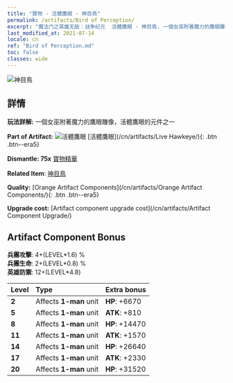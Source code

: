 ```yaml
---
title: "寶物 - 活體鷹眼 - 神目鳥"
permalink: /artifacts/Bird of Perception/
excerpt: "魔法门之英雄无敌：战争纪元  活體鷹眼 - 神目鳥. 一個女巫附著魔力的鷹眼雕像，活體鷹眼的元件之一"
last_modified_at: 2021-07-14
locale: cn
ref: "Bird of Perception.md"
toc: false
classes: wide
---
```


 ![神目鳥](/images/t/artifact_40331.png)



## 詳情

 **玩法詳解:** 一個女巫附著魔力的鷹眼雕像，活體鷹眼的元件之一

 **Part of Artifact:** ![活體鷹眼](/images/t/icon_artifact_33.png) [活體鷹眼](/cn/artifacts/Live Hawkeye/){: .btn .btn--era5}

 **Dismantle: 75x** [寶物精華](/cn/Items/con_905/)

 **Related Item**: [神目鳥](/cn/Items/art_132/)

 **Quality:** [Orange Artifact Components](/cn/artifacts/Orange Artifact Components/){: .btn .btn--era5}

 **Upgrade cost:** [Artifact component upgrade cost](/cn/artifacts/Artifact Component Upgrade/)

## Artifact Component Bonus

  **兵團攻擊**: 4+(LEVEL\*1.6) %<br/>**兵團生命**: 2+(LEVEL\*0.8) %<br/>**英雄防禦**: 12+(LEVEL\*4.8)

  |  Level  | Type |    Extra bonus  | 
  |:--------|:-----|:----------------| 
  | **2** | Affects **1-man** unit | **HP**: +6670 | 
  | **5** | Affects **1-man** unit | **ATK**: +810 | 
  | **8** | Affects **1-man** unit | **HP**: +14470 | 
  | **11** | Affects **1-man** unit | **ATK**: +1570 | 
  | **14** | Affects **1-man** unit | **HP**: +26640 | 
  | **17** | Affects **1-man** unit | **ATK**: +2330 | 
  | **20** | Affects **1-man** unit | **HP**: +31520 | 
